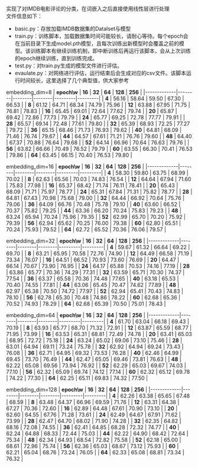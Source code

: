 实现了对IMDB电影评论的分类，在词嵌入之后直接使用线性层进行处理  
文件信息如下：  
- basic.py：存放加载IMDB数据集的Datalset与模型
- train.py：训练脚本，加载数据集时间可能较长，请耐心等待。每个epoch会在当前目录下生成model.pth模型，且每次训练出新模型时会覆盖之前的模型。该训练脚本有继续训练机制，即中断训练后再运行该脚本，会从上次训练的epoch继续训练，直到训练完成。
- test.py：对train.py生成的模型文件进行评估。
- evaulate.py：对网络进行评估，运行结束后会生成对应的csv文件。该脚本运行时间较长，这里选择了几个典型值，供大家参考

embedding_dim=8
| **epoch\w** | **16** | **32** | **64** | **128** | **256** |
|-------------|--------|--------|--------|---------|---------|
| **4**       | 56.16  | 58.64  | 59.50  | 67.30   | 66.53   |
| **8**       | 61.12  | 64.71  | 68.34  | 74.79   | 75.96   |
| **12**      | 63.88  | 67.95  | 71.75  | 76.81   | 78.83   |
| **16**      | 65.45  | 69.01  | 72.64  | 77.62   | 79.74   |
| **20**      | 65.87  | 69.42  | 72.86  | 77.73   | 79.79   |
| **24**      | 65.77  | 69.25  | 72.78  | 77.77   | 79.91   |
| **28**      | 65.57  | 69.14  | 72.48  | 77.61   | 79.80   |
| **32**      | 65.39  | 68.93  | 72.25  | 77.27   | 79.72   |
| **36**      | 65.15  | 68.46  | 71.73  | 76.93   | 79.62   |
| **40**      | 64.81  | 68.09  | 71.46  | 76.74   | 79.67   |
| **44**      | 64.57  | 67.61  | 71.21  | 76.76   | 79.60   |
| **48**      | 64.40  | 67.37  | 70.88  | 76.64   | 79.68   |
| **52**      | 64.14  | 66.96  | 70.64  | 76.63   | 79.76   |
| **56**      | 63.82  | 66.66  | 70.49  | 76.52   | 79.79   |
| **60**      | 63.55  | 66.30  | 70.41  | 76.53   | 79.86   |
| **64**      | 63.45  | 66.15  | 70.40  | 76.53   | 79.80   |

embedding_dim=16
| **epoch\w** | **16** | **32** | **64** | **128** | **256** |
|-------------|--------|--------|--------|---------|---------|
| **4**       | 58.30  | 59.80  | 63.75  | 68.99   | 70.02   |
| **8**       | 62.63  | 65.56  | 70.03  | 74.83   | 76.54   |
| **12**      | 64.64  | 67.94  | 71.60  | 75.83   | 77.98   |
| **16**      | 65.37  | 68.42  | 71.74  | 76.11   | 78.41   |
| **20**      | 65.43  | 68.09  | 71.71  | 75.97   | 78.77   |
| **24**      | 65.31  | 67.84  | 71.31  | 75.82   | 78.77   |
| **28**      | 64.81  | 67.43  | 70.98  | 75.68   | 79.00   |
| **32**      | 64.44  | 66.92  | 70.64  | 75.76   | 79.06   |
| **36**      | 64.09  | 66.76  | 70.48  | 75.78   | 79.10   |
| **40**      | 63.60  | 66.52  | 70.37  | 75.82   | 79.25   |
| **44**      | 63.36  | 66.20  | 70.24  | 75.83   | 79.23   |
| **48**      | 63.24  | 65.94  | 70.24  | 75.96   | 79.35   |
| **52**      | 62.99  | 65.70  | 70.20  | 75.92   | 79.39   |
| **56**      | 62.94  | 65.62  | 70.25  | 76.00   | 79.38   |
| **60**      | 62.80  | 65.51  | 70.24  | 75.93   | 79.52   |
| **64**      | 62.72  | 65.52  | 70.36  | 76.06   | 79.57   |

embedding_dim=32
| **epoch\w** | **16** | **32** | **64** | **128** | **256** |
|-------------|--------|--------|--------|---------|---------|
| **4**       | 59.67  | 61.32  | 66.64  | 69.22   | 69.70   |
| **8**       | 63.21  | 65.95  | 70.58  | 72.76   | 74.90   |
| **12**      | 64.49  | 66.58  | 71.19  | 73.34   | 76.07   |
| **16**      | 64.51  | 66.52  | 70.93  | 73.60   | 76.69   |
| **20**      | 64.47  | 66.14  | 70.67  | 73.90   | 76.95   |
| **24**      | 64.17  | 65.88  | 70.53  | 74.16   | 77.19   |
| **28**      | 63.86  | 65.77  | 70.36  | 74.29   | 77.31   |
| **32**      | 63.59  | 65.71  | 70.30  | 74.37   | 77.54   |
| **36**      | 63.37  | 65.58  | 70.36  | 74.48   | 77.65   |
| **40**      | 63.18  | 65.53  | 70.40  | 74.55   | 77.81   |
| **44**      | 63.06  | 65.45  | 70.47  | 74.62   | 77.89   |
| **48**      | 62.97  | 65.38  | 70.50  | 74.72   | 77.97   |
| **52**      | 62.94  | 65.41  | 70.43  | 74.83   | 78.10   |
| **56**      | 62.78  | 65.30  | 70.48  | 74.86   | 78.22   |
| **60**      | 62.68  | 65.36  | 70.52  | 74.93   | 78.29   |
| **64**      | 62.68  | 65.39  | 70.50  | 75.01   | 78.43   |

embedding_dim=64
| **epoch\w** | **16** | **32** | **64** | **128** | **256** |
|-------------|--------|--------|--------|---------|---------|
| **4**       | 61.70  | 63.04  | 66.18  | 69.43   | 70.19   |
| **8**       | 63.93  | 65.77  | 68.70  | 71.32   | 72.91   |
| **12**      | 63.87  | 65.59  | 68.77  | 71.95   | 73.99   |
| **16**      | 63.53  | 65.31  | 68.81  | 72.49   | 74.78   |
| **20**      | 63.41  | 65.03  | 68.95  | 72.72   | 75.18   |
| **24**      | 63.24  | 65.02  | 69.06  | 73.10   | 75.46   |
| **28**      | 63.01  | 64.94  | 69.11  | 73.24   | 75.78   |
| **32**      | 62.92  | 64.94  | 69.24  | 73.43   | 76.08   |
| **36**      | 62.71  | 64.95  | 69.32  | 73.53   | 76.28   |
| **40**      | 62.46  | 64.99  | 69.45  | 73.70   | 76.49   |
| **44**      | 62.47  | 65.05  | 69.46  | 73.81   | 76.63   |
| **48**      | 62.22  | 65.08  | 69.56  | 73.94   | 76.92   |
| **52**      | 62.29  | 65.03  | 69.67  | 74.03   | 77.10   |
| **56**      | 62.32  | 65.09  | 69.74  | 74.12   | 77.14   |
| **60**      | 62.32  | 65.12  | 69.78  | 74.22   | 77.30   |
| **64**      | 62.25  | 65.11  | 69.83  | 74.32   | 77.50   |

embedding_dim=128
| **epoch\w** | **16** | **32** | **64** | **128** | **256** |
|-------------|--------|--------|--------|---------|---------|
| **4**       | 62.26  | 63.38  | 65.65  | 67.48   | 68.59   |
| **8**       | 63.48  | 64.37  | 66.96  | 69.59   | 71.76   |
| **12**      | 63.31  | 64.38  | 67.27  | 70.36   | 72.60   |
| **16**      | 62.89  | 64.48  | 67.61  | 70.90   | 73.10   |
| **20**      | 62.60  | 64.55  | 67.76  | 71.28   | 73.61   |
| **24**      | 62.49  | 64.67  | 67.91  | 71.62   | 73.99   |
| **28**      | 62.47  | 64.70  | 68.02  | 71.90   | 74.28   |
| **32**      | 62.35  | 64.82  | 68.16  | 72.08   | 74.55   |
| **36**      | 62.41  | 64.85  | 68.28  | 72.32   | 74.77   |
| **40**      | 62.24  | 64.88  | 68.33  | 72.44   | 75.03   |
| **44**      | 62.22  | 64.90  | 68.42  | 72.64   | 75.34   |
| **48**      | 62.34  | 64.93  | 68.54  | 72.82   | 75.58   |
| **52**      | 62.18  | 65.00  | 68.61  | 72.96   | 75.74   |
| **56**      | 62.36  | 65.03  | 68.67  | 73.12   | 75.93   |
| **60**      | 62.21  | 65.04  | 68.76  | 73.24   | 76.05   |
| **64**      | 62.33  | 65.08  | 68.81  | 73.34   | 76.32   |